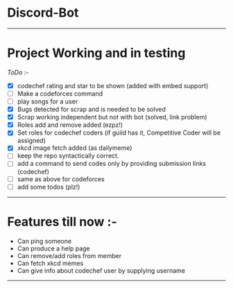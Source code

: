 # Discord-Bot
---

# Project Working and in testing
_ToDo_ :-
- [X] codechef rating and star to be shown (added with embed support)
- [ ] Make a codeforces command
- [ ] play songs for a user
- [X] Bugs detected for scrap and is needed to be solved
- [X] Scrap working independent but not with bot (solved, link problem)
- [X] Roles add and remove added (ezpz!)
- [X] Set roles for codechef coders (if guild has it, Competitive Coder will be assigned)
- [X] xkcd image fetch added (as dailymeme) 
- [ ] keep the repo syntactically correct.
- [ ] add a command to send codes only by providing submission links (codechef)
- [ ] same as above for codeforces
- [ ] add some todos (plz!)

---

# Features till now :-
- Can ping someone
- Can produce a help page
- Can remove/add roles from member
- Can fetch xkcd memes
- Can give info about codechef user by supplying username

---
